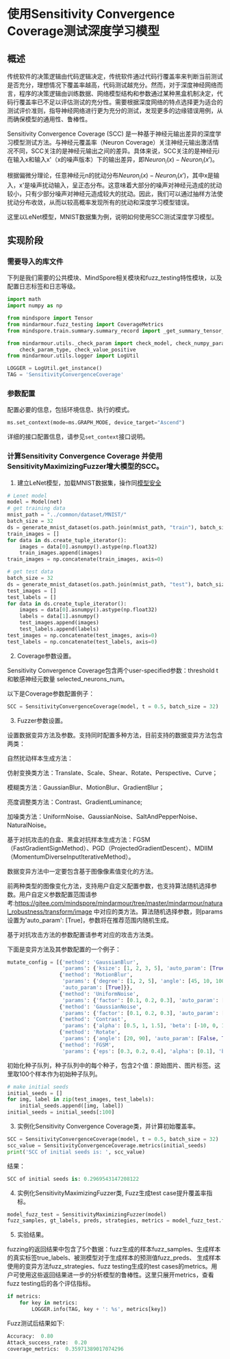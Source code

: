 # 使用Sensitivity Convergence Coverage测试深度学习模型

## 概述

传统软件的决策逻辑由代码逻辑决定，传统软件通过代码行覆盖率来判断当前测试是否充分，理想情况下覆盖率越高，代码测试越充分。然而，对于深度神经网络而言，程序的决策逻辑由训练数据、网络模型结构和参数通过某种黑盒机制决定，代码行覆盖率已不足以评估测试的充分性。需要根据深度网络的特点选择更为适合的测试评价准则，指导神经网络进行更为充分的测试，发现更多的边缘错误用例，从而确保模型的通用性、鲁棒性。

Sensitivity Convergence Coverage (SCC) 是一种基于神经元输出差异的深度学习模型测试方法。与神经元覆盖率（Neuron Coverage）关注神经元输出激活情况不同，SCC关注的是神经元输出之间的差异。具体来说，SCC关注的是神经元i在输入x和输入x'（x的噪声版本）下的输出差异，即$Neuron_{i}(x) - Neuron_{i}(x')$。

根据偏微分理论，任意神经元n的扰动分布$Neuron_{i}(x) - Neuron_{i}(x')$，其中x是输入，x'是噪声扰动输入，呈正态分布。这意味着大部分的噪声对神经元造成的扰动较小，只有少部分噪声对神经元造成较大的扰动。因此，我们可以通过抽样方法使扰动分布收敛，从而以较高概率发现所有的扰动和深度学习模型错误。

这里以LeNet模型，MNIST数据集为例，说明如何使用SCC测试深度学习模型。

## 实现阶段

### 需要导入的库文件

下列是我们需要的公共模块、MindSpore相关模块和fuzz_testing特性模块，以及配置日志标签和日志等级。

```python
import math
import numpy as np

from mindspore import Tensor
from mindarmour.fuzz_testing import CoverageMetrics
from mindspore.train.summary.summary_record import _get_summary_tensor_data

from mindarmour.utils._check_param import check_model, check_numpy_param, check_int_positive, \
    check_param_type, check_value_positive
from mindarmour.utils.logger import LogUtil

LOGGER = LogUtil.get_instance()
TAG = 'SensitivityConvergenceCoverage'
```

### 参数配置

配置必要的信息，包括环境信息、执行的模式。

```python
ms.set_context(mode=ms.GRAPH_MODE, device_target="Ascend")
```

详细的接口配置信息，请参见`set_context`接口说明。

### 计算Sensitivity Convergence Coverage 并使用SensitivityMaximizingFuzzer增大模型的SCC。

1. 建立LeNet模型，加载MNIST数据集，操作同[模型安全]()

```python
# Lenet model
model = Model(net)
# get training data
mnist_path = "../common/dataset/MNIST/"
batch_size = 32
ds = generate_mnist_dataset(os.path.join(mnist_path, "train"), batch_size, sparse=False)
train_images = []
for data in ds.create_tuple_iterator():
    images = data[0].asnumpy().astype(np.float32)
    train_images.append(images)
train_images = np.concatenate(train_images, axis=0)

# get test data
batch_size = 32
ds = generate_mnist_dataset(os.path.join(mnist_path, "test"), batch_size, sparse=False)
test_images = []
test_labels = []
for data in ds.create_tuple_iterator():
    images = data[0].asnumpy().astype(np.float32)
    labels = data[1].asnumpy()
    test_images.append(images)
    test_labels.append(labels)
test_images = np.concatenate(test_images, axis=0)
test_labels = np.concatenate(test_labels, axis=0)

```

2. Coverage参数设置。

Sensitivity Convergence Coverage包含两个user-specified参数：threshold t和敏感神经元数量 selected_neurons_num。

以下是Coverage参数配置例子：

```python
SCC = SensitivityConvergenceCoverage(model, t = 0.5, batch_size = 32)
```

3. Fuzzer参数设置。

设置数据变异方法及参数。支持同时配置多种方法，目前支持的数据变异方法包含两类：

自然扰动样本生成方法：

仿射变换类方法：Translate、Scale、Shear、Rotate、Perspective、Curve；

模糊类方法：GaussianBlur、MotionBlur、GradientBlur；

亮度调整类方法：Contrast、GradientLuminance;

加噪类方法：UniformNoise、GaussianNoise、SaltAndPepperNoise、NaturalNoise。

基于对抗攻击的白盒、黑盒对抗样本生成方法：FGSM（FastGradientSignMethod）、PGD（ProjectedGradientDescent）、MDIIM（MomentumDiverseInputIterativeMethod）。

数据变异方法中一定要包含基于图像像素值变化的方法。

前两种类型的图像变化方法，支持用户自定义配置参数，也支持算法随机选择参数。用户自定义参数配置范围请参考:https://gitee.com/mindspore/mindarmour/tree/master/mindarmour/natural_robustness/transform/image 中对应的类方法。算法随机选择参数，则params设置为'auto_param': [True]，参数将在推荐范围内随机生成。

基于对抗攻击方法的参数配置请参考对应的攻击方法类。

下面是变异方法及其参数配置的一个例子：

```python
mutate_config = [{'method': 'GaussianBlur',
                  'params': {'ksize': [1, 2, 3, 5], 'auto_param': [True, False]}},
                 {'method': 'MotionBlur',
                  'params': {'degree': [1, 2, 5], 'angle': [45, 10, 100, 140, 210, 270, 300],
                  'auto_param': [True]}},
                 {'method': 'UniformNoise',
                  'params': {'factor': [0.1, 0.2, 0.3], 'auto_param': [False, True]}},
                 {'method': 'GaussianNoise',
                  'params': {'factor': [0.1, 0.2, 0.3], 'auto_param': [False, True]}},
                 {'method': 'Contrast',
                  'params': {'alpha': [0.5, 1, 1.5], 'beta': [-10, 0, 10], 'auto_param': [False, True]}},
                 {'method': 'Rotate',
                  'params': {'angle': [20, 90], 'auto_param': [False, True]}},
                 {'method': 'FGSM',
                  'params': {'eps': [0.3, 0.2, 0.4], 'alpha': [0.1], 'bounds': [(0, 1)]}}]
```

初始化种子队列，种子队列中的每个种子，包含2个值：原始图片、图片标签。这里取100个样本作为初始种子队列。

```python
# make initial seeds
initial_seeds = []
for img, label in zip(test_images, test_labels):
    initial_seeds.append([img, label])
initial_seeds = initial_seeds[:100]
```

3. 实例化Sensitivity Convergence Coverage类，并计算初始覆盖率。

```python
SCC = SensitivityConvergenceCoverage(model, t = 0.5, batch_size = 32)
scc_value = SensitivityConvergenceCoverage.metrics(initial_seeds)
print('SCC of initial seeds is: ', scc_value)
```

结果：

```python
SCC of initial seeds is: 0.2969543147208122
```

4. 实例化SensitivityMaximizingFuzzer类, Fuzz生成test case提升覆盖率指标。

```python
model_fuzz_test = SensitivityMaximizingFuzzer(model)
fuzz_samples, gt_labels, preds, strategies, metrics = model_fuzz_test.fuzzing(mutate_config, initial_seeds, SCC, max_iters=10)
```

5. 实验结果。

fuzzing的返回结果中包含了5个数据：fuzz生成的样本fuzz_samples、生成样本的真实标签true_labels、被测模型对于生成样本的预测值fuzz_preds、 生成样本使用的变异方法fuzz_strategies、fuzz testing生成的test cases的metrics。用户可使用这些返回结果进一步的分析模型的鲁棒性。这里只展开metrics，查看fuzz testing后的各个评估指标。

```python
if metrics:
    for key in metrics:
        LOGGER.info(TAG, key + ': %s', metrics[key])
```

Fuzz测试后结果如下:

```python
Accuracy:  0.80
Attack_success_rate:  0.20
coverage_metrics:  0.35971389017074296
```